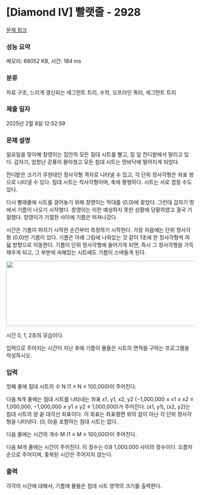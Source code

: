 # [Diamond IV] 빨랫줄 - 2928 

[문제 링크](https://www.acmicpc.net/problem/2928) 

### 성능 요약

메모리: 68052 KB, 시간: 184 ms

### 분류

자료 구조, 느리게 갱신되는 세그먼트 트리, 수학, 오프라인 쿼리, 세그먼트 트리

### 제출 일자

2025년 2월 8일 12:52:59

### 문제 설명

<p>일요일을 맞이해 창영이는 집안의 모든 침대 시트를 빨고, 집 앞 잔디밭에서 말리고 있다. 갑자기, 엄청난 강풍이 몰아쳤고 모든 침대 시트는 땅바닥에 떨어지게 되었다.</p>

<p>잔디밭은 크기가 무한대인 정사각형 격자로 나타낼 수 있고, 각 단위 정사각형은 좌표 쌍으로 나타낼 수 있다. 침대 시트는 직사각형이며, 축에 평행하다. 시트는 서로 겹칠 수도 있다.</p>

<p>다시 빨래줄에 시트를 걸어놓기 위해 창영이는 막대를 (0,0)에 꽂았다. 그런데 갑자기 땅에서 기름이 나오기 시작했다. 창영이는 이런 예상하지 못한 상황에 당황하였고 결국 기절했다. 창영이가 기절한 사이에 기름은 퍼져나갔다.</p>

<p>시간은 기름이 퍼지기 시작한 순간부터 측정하기 시작한다. 가장 처음에는 단위 정사각형 (0,0)만 기름이 있다. 기름은 아래 그림에 나와있는 것 같이 1초에 한 정사각형씩 여덟 방향으로 이동한다. 기름이 단위 정사각형에 들어가게 되면, 즉시 그 정사각형을 가득 채우게 되고, 그 부분에 속해있는 시트에도 기름이 스며들게 된다.</p>

<p style="text-align: center;"><img alt="" src="" style="width: 604px; height: 174px;"></p>

<p>시간 0, 1, 2초의 모습이다.</p>

<p>입력으로 주어지는 시간이 지난 후에 기름이 물들은 시트의 면적을 구하는 프로그램을 작성하시오.</p>

### 입력 

 <p>첫째 줄에 침대 시트의 수 N (1 ≤ N ≤ 100,000)이 주어진다.</p>

<p>다음 N개 줄에는 침대 시트를 나타내는 좌표 x1, y1, x2, y2 (−1,000,000 ≤ x1 ≤ x2 ≤ 1,000,000, −1,000,000 ≤ y1 ≤ y2 ≤ 1,000,000)가 주어진다. (x1, y1), (x2, y2)는 침대 시트의 양 끝 대각선 좌표이다. 이 좌표는 좌표평면 위의 점이 아닌 각 단위 정사각형을 나타낸다. (0, 0)을 포함하는 침대 시트는 없다.</p>

<p>다음 줄에는 시간의 개수 M (1 ≤ M ≤ 100,000)이 주어진다.</p>

<p>다음 M개 줄에는 시간이 주어진다. 이 정수는 0과 1,000,000 사이의 정수이다. 오름차순으로 주어지며, 중복된 시간은 주어지지 않는다.</p>

### 출력 

 <p>각각의 시간에 대해서, 기름에 물들은 침대 시트 영역의 크기를 출력한다.</p>

